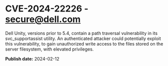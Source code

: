 # CVE-2024-22226 - secure@dell.com


Dell Unity, versions prior to 5.4, contain a path traversal vulnerability in its svc_supportassist utility. An authenticated attacker could potentially exploit this vulnerability, to gain unauthorized write access to the files stored on the server filesystem, with elevated privileges.



**Publish date:** 2024-02-12
